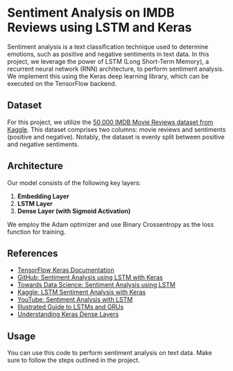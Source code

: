 # Sentiment Analysis on IMDB Reviews using LSTM and Keras 

Sentiment analysis is a text classification technique used to determine emotions, such as positive and negative sentiments in text data. In this project, we leverage the power of LSTM (Long Short-Term Memory), a recurrent neural network (RNN) architecture, to perform sentiment analysis. We implement this using the Keras deep learning library, which can be executed on the TensorFlow backend.

## Dataset

For this project, we utilize the [50,000 IMDB Movie Reviews dataset from Kaggle](https://www.kaggle.com/lakshmi25npathi/imdb-dataset-of-50k-movie-reviews). This dataset comprises two columns: movie reviews and sentiments (positive and negative). Notably, the dataset is evenly split between positive and negative sentiments.

## Architecture

Our model consists of the following key layers:

1. **Embedding Layer**
2. **LSTM Layer**
3. **Dense Layer (with Sigmoid Activation)**

We employ the Adam optimizer and use Binary Crossentropy as the loss function for training.

## References

- [TensorFlow Keras Documentation](https://www.tensorflow.org/api_docs/python/tf/keras)
- [GitHub: Sentiment Analysis using LSTM with Keras](https://github.com/sanjay-raghu/sentiment-analysis-using-LSTM-keras/blob/master/lstm-sentiment-analysis-data-imbalance-keras.ipynb)
- [Towards Data Science: Sentiment Analysis using LSTM](https://towardsdatascience.com/sentiment-analysis-using-lstm-step-by-step-50d074f09948)
- [Kaggle: LSTM Sentiment Analysis with Keras](https://www.kaggle.com/ngyptr/lstm-sentiment-analysis-keras)
- [YouTube: Sentiment Analysis with LSTM](https://www.youtube.com/watch?v=qpb_39IjZA0)
- [Illustrated Guide to LSTMs and GRUs](https://towardsdatascience.com/illustrated-guide-to-lstms-and-gru-s-a-step-by-step-explanation-44e9eb85bf21)
- [Understanding Keras Dense Layers](https://medium.com/@hunterheidenreich/understanding-keras-dense-layers-2abadff9b990)

## Usage

You can use this code to perform sentiment analysis on text data. Make sure to follow the steps outlined in the project.

